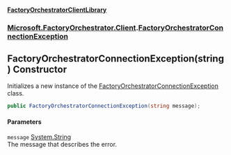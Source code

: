 #### [FactoryOrchestratorClientLibrary](./FactoryOrchestratorClientLibrary.md 'FactoryOrchestratorClientLibrary')
### [Microsoft.FactoryOrchestrator.Client](./Microsoft-FactoryOrchestrator-Client.md 'Microsoft.FactoryOrchestrator.Client').[FactoryOrchestratorConnectionException](./Microsoft-FactoryOrchestrator-Client-FactoryOrchestratorConnectionException.md 'Microsoft.FactoryOrchestrator.Client.FactoryOrchestratorConnectionException')
## FactoryOrchestratorConnectionException(string) Constructor
Initializes a new instance of the [FactoryOrchestratorConnectionException](./Microsoft-FactoryOrchestrator-Client-FactoryOrchestratorConnectionException.md 'Microsoft.FactoryOrchestrator.Client.FactoryOrchestratorConnectionException') class.  
```csharp
public FactoryOrchestratorConnectionException(string message);
```
#### Parameters
<a name='Microsoft-FactoryOrchestrator-Client-FactoryOrchestratorConnectionException-FactoryOrchestratorConnectionException(string)-message'></a>
`message` [System.String](https://docs.microsoft.com/en-us/dotnet/api/System.String 'System.String')  
The message that describes the error.  
  
